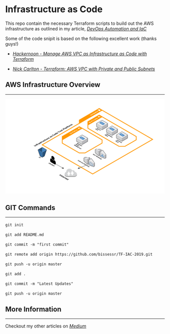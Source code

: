 # Infrastructure as Code
This repo contain the necessary Terraform scripts to build out the AWS infrastructure as outlined in my article, *[DevOps Automation and IaC](https://medium.com/devopslinks/devops-automation-and-iac-c007c3c0d172)*

Some of the code snipit is based on the following excellent work (thanks guys!)

- *[Hackernoon - Manage AWS VPC as Infrastructure as Code with Terraform](https://hackernoon.com/)*

- *[Nick Carlton - Terraform: AWS VPC with Private and Public Subnets](https://nickcharlton.net/posts/terraform-aws-vpc.html)*

## AWS Infrastructure Overview
---
![AWS Test Platform](/images/iac-aws.png)



## GIT Commands
---
`git init`

`git add README.md`

`git commit -m "first commit"`

`git remote add origin https://github.com/bissessr/TF-IAC-2019.git`

`git push -u origin master`


`git add . `

`git commit -m "Latest Updates"`

`git push -u origin master`


## More Information
---
Checkout my other articles on *[Medium](http://medium.com/@cloud_guy1)*
